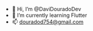 - 👋 Hi, I’m @DaviDouradoDev
- 🌱 I’m currently learning Flutter
- 📫 douradod754@gmail.com


<!---
DaviDouradoDev/DaviDouradoDev is a ✨ special ✨ repository because its `README.md` (this file) appears on your GitHub profile.
You can click the Preview link to take a look at your changes.
--->
